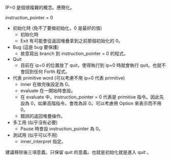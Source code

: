 IP=0 是個很複雜的概念。應簡化。

instruction_pointer = 0

* 初始化時 (免不了要做初始化，0 是最好的值)
	* 初始化時
	* Exit 有可能會從返回堆疊拿到之前那個初始化的 0。
* Bug (這是 bug 要保護)
	* 故意寫出 branch 到 instruction_pointer = 0 的程式。
* Quit
	* 目前在 ip=0 的位置放了 quit，使得執行到 ip=0 時就會執行 quit。也就不會回到任何 Forth 程式。
* 代表 primitive word (可以考慮不用 ip=0 代表 primitive)
	* inner 在做完後設定為 0。
	* evaluate 在一開始時會設。
	* 在 evaluate 中，instruction_pointer = 0 代表是 primitive 指令。因此先設為 0，如果高階指令，會改為非 0。可以考慮用 Option<Exception> 來表示而不用 0。
	* 錯誤的返回堆疊操作。
* 多工用 (似乎沒有必要)
	* Pause 時會設 instruction_pointer 為 0。
* 測試用 (似乎可以不用)
	* inner_interpret 指定。

建議移除後三項意義。只保留 quit 的意義。也就是初始化就是進入 quit 。
